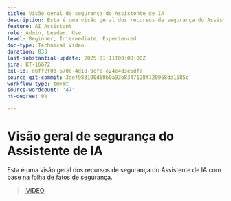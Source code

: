 ```yaml
---
title: Visão geral de segurança do Assistente de IA
description: Esta é uma visão geral dos recursos de segurança do Assistente de IA com base na folha de fatos de segurança.
feature: AI Assistant
role: Admin, Leader, User
level: Beginner, Intermediate, Experienced
doc-type: Technical Video
duration: 833
last-substantial-update: 2025-01-11T00:00:00Z
jira: KT-16672
exl-id: d6ff2f0d-570e-4d18-9cfc-e24e4d3e5dfa
source-git-commit: 3def983190d60b0a93b8347128f720968da1585c
workflow-type: tm+mt
source-wordcount: '47'
ht-degree: 0%

---
```



# Visão geral de segurança do Assistente de IA

Esta é uma visão geral dos recursos de segurança do Assistente de IA com base na <a href="https://www.adobe.com/content/dam/cc/en/trust-center/ungated/whitepapers/experience-cloud/adobe-ai-assistant-in-aep-security-fact-sheet.pdf">folha de fatos de segurança</a>.

>[!VIDEO](https://video.tv.adobe.com/v/3441066/?learn=on&enablevpops)
